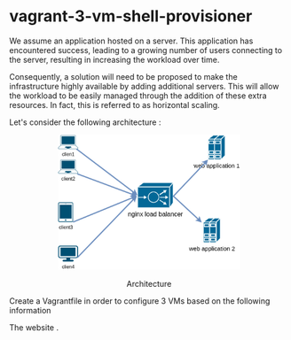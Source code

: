 # vagrant-3-vm-shell-provisioner

We assume an application hosted on a server. This application has encountered success, leading to a growing number of users connecting to the server, resulting in increasing the workload over time.

Consequently, a solution will need to be proposed to make the infrastructure highly available by adding additional servers. This will allow the workload to be easily managed through the addition of these extra resources. In fact, this is referred to as horizontal scaling.

Let's consider the following architecture : 

<p align="center">
<img src="figures/architecture.png" width=65%>
</p>
<p align="center"> Architecture </p>


Create a Vagrantfile in order to configure 3 VMs based on the following information 

The website . 